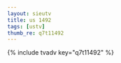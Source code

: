```yaml
--- 
layout: sieutv
title: us 1492
tags: [ustv]
thumb_re: q7t11492
---
```

{% include tvadv key="q7t11492" %} 
